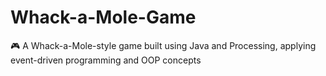# Whack-a-Mole-Game
🎮 A Whack-a-Mole-style game built using Java and Processing, applying event-driven programming and OOP concepts
